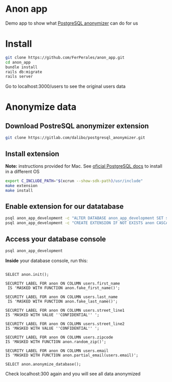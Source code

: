 # Anon app

Demo app to show what [PostgreSQL anonymizer](https://postgresql-anonymizer.readthedocs.io/en/stable/index.html) can do for us


# Install

```bash
git clone https://github.com/FerPerales/anon_app.git
cd anon_app
bundle install
rails db:migrate
rails server
```

Go to localhost:3000/users to see the original users data

# Anonymize data

## Download PostreSQL anonymizer extension

```bash
git clone https://gitlab.com/dalibo/postgresql_anonymizer.git

```

## Install extension
**Note:** instructions provided for Mac. See [oficial PostgreSQL docs](https://postgresql-anonymizer.readthedocs.io/en/stable/INSTALL.html) to install in a different OS

```bash
export C_INCLUDE_PATH="$(xcrun --show-sdk-path)/usr/include"
make extension
make install
```

## Enable extension for our datatabase


```bash
psql anon_app_development -c "ALTER DATABASE anon_app_development SET session_preload_libraries = 'anon'"
psql anon_app_development -c "CREATE EXTENSION IF NOT EXISTS anon CASCADE;"
```

## Access your database console

```bash
psql anon_app_development
```

**Inside** your database console, run this:

```

SELECT anon.init();

SECURITY LABEL FOR anon ON COLUMN users.first_name
 IS 'MASKED WITH FUNCTION anon.fake_first_name()';

SECURITY LABEL FOR anon ON COLUMN users.last_name
 IS 'MASKED WITH FUNCTION anon.fake_last_name()';

SECURITY LABEL FOR anon ON COLUMN users.street_line1
IS 'MASKED WITH VALUE ''CONFIDENTIAL'' ';

SECURITY LABEL FOR anon ON COLUMN users.street_line2
IS 'MASKED WITH VALUE ''CONFIDENTIAL'' ';

SECURITY LABEL FOR anon ON COLUMN users.zipcode
IS 'MASKED WITH FUNCTION anon.random_zip()';

SECURITY LABEL FOR anon ON COLUMN users.email
IS 'MASKED WITH FUNCTION anon.partial_email(users.email)';

SELECT anon.anonymize_database();
```

Check localhost:300 again and you will see all data anonymized
